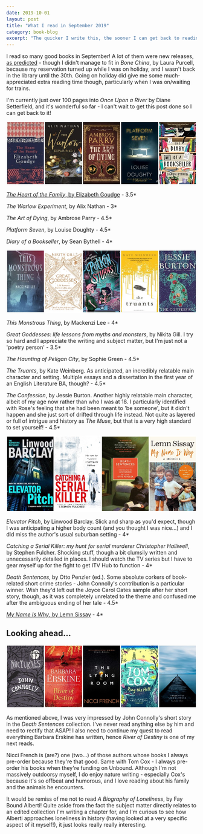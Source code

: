```yaml
---
date: 2019-10-01
layout: post
title: "What I read in September 2019"
category: book-blog
excerpt: "The quicker I write this, the sooner I can get back to reading."
---
```


I read so many good books in September! A lot of them were new releases, [as predicted](/book-blog/2019/09/03/what-i-read-in-august-2019) - though I didn't manage to fit in <cite>Bone China</cite>, by Laura Purcell, because my reservation turned up while I was on holiday, and I wasn't back in the library until the 30th. Going on holiday did give me some much-appreciated extra reading time though, particularly when I was on/waiting for trains.

I'm currently just over 100 pages into <cite>Once Upon a River</cite> by Diane Setterfield, and it's wonderful so far - I can't wait to get this post done so I can get back to it!

![The Heart of the Family, The Warlow Experiment, The Art of Dying, Platform Seven, Diary of a Bookseller](/images/september-collage-1.jpg)

[<cite>The Heart of the Family</cite>, by Elizabeth Goudge](/book-blog/2019/09/08/the-eliot-chronicles-by-elizabeth-goudge) - 3.5*

<cite>The Warlow Experiment</cite>, by Alix Nathan - 3*

<cite>The Art of Dying</cite>, by Ambrose Parry - 4.5*

<cite>Platform Seven</cite>, by Louise Doughty - 4.5*

<cite>Diary of a Bookseller</cite>, by Sean Bythell - 4*

![This Monstrous Thing, Great Goddesses, The Haunting of Peligan City, The Truants, The Confession](/images/september-collage-2.jpg)

<cite>This Monstrous Thing</cite>, by Mackenzi Lee - 4*

<cite>Great Goddesses: life lessons from myths and monsters</cite>, by Nikita Gill. I try so hard and I appreciate the writing and subject matter, but I'm just not a 'poetry person' - 3.5*

<cite>The Haunting of Peligan City</cite>, by Sophie Green - 4.5*

<cite>The Truants</cite>, by Kate Weinberg. As anticipated, an incredibly relatable main character and setting. Multiple essays and a dissertation in the first year of an English Literature BA, though? - 4.5*

<cite>The Confession</cite>, by Jessie Burton. Another highly relatable main character, albeit of my age now rather than who I was at 18. I particularly identified with Rose's feeling that she had been meant to 'be someone', but it didn't happen and she just sort of drifted through life instead. Not quite as layered or full of intrigue and history as <cite>The Muse</cite>, but that is a very high standard to set yourself! - 4.5*

![Elevator Pitch, Catching a Serial Killer, Death Sentences, My Name Is Why](/images/september-collage-3.jpg)

<cite>Elevator Pitch</cite>, by Linwood Barclay. Slick and sharp as you'd expect, though I was anticipating a higher body count (and you thought I was nice...) and I did miss the author's usual suburban setting - 4*

<cite>Catching a Serial Killer: my hunt for serial murderer Christopher Halliwell</cite>, by Stephen Fulcher. Shocking stuff, though a bit clumsily written and unnecessarily detailed in places. I should watch the TV series but I have to gear myself up for the fight to get ITV Hub to function - 4*

<cite>Death Sentences</cite>, by Otto Penzler (ed.). Some absolute corkers of book-related short crime stories - John Connolly's contribution is a particular winner. Wish they'd left out the Joyce Carol Oates sample after her short story, though, as it was completely unrelated to the theme and confused me after the ambiguous ending of her tale - 4.5*

[<cite>My Name Is Why</cite>, by Lemn Sissay](/book-blog/2019/10/27/my-name-is-why-by-lemn-sissay/) - 4*

## Looking ahead...

![Nocturnes, River of Destiny, The Lying Room, Ring the Hill, A Biography of Loneliness](/images/september-collage-4.jpg)

As mentioned above, I was very impressed by John Connolly's short story in the <cite>Death Sentences</cite> collection. I've never read anything else by him and need to rectify that ASAP! I also need to continue my quest to read everything Barbara Erskine has written, hence <cite>River of Destiny</cite> is one of my next reads.

Nicci French is (are?) one (two...) of those authors whose books I always pre-order because they're that good. Same with Tom Cox - I always pre-order his books when they're funding on Unbound. Although I'm not massively outdoorsy myself, I do enjoy nature writing - especially Cox's because it's so offbeat and humorous, and I love reading about his family and the animals he encounters.

It would be remiss of me not to read <cite>A Biography of Loneliness</cite>, by Fay Bound Alberti! Quite aside from the fact the subject matter directly relates to an edited collection I'm writing a chapter for, and I'm curious to see how Alberti approaches loneliness in history (having looked at a very specific aspect of it myself!), it just looks really really interesting.
